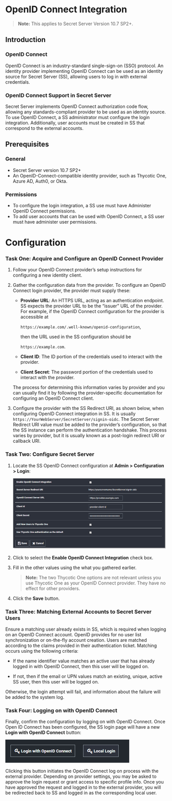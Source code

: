 [title]: # (OpenID Connect Integration)
[tags]: # (Authentication,integration,openid)
[priority]: # (1000)

# OpenID Connect Integration

> **Note:** This applies to Secret Server Version 10.7 SP2+.

## Introduction

### OpenID Connect

OpenID Connect is an industry-standard single-sign-on (SSO) protocol. An identity provider implementing OpenID Connect can be used as an identity source for Secret Server (SS), allowing users to log in with external credentials.

### OpenID Connect Support in Secret Server

Secret Server implements OpenID Connect authorization code flow, allowing any standards-compliant provider to be used as an identity source. To use OpenID Connect, a SS administrator must configure the login integration. Additionally, user accounts must be created in SS that correspond to the external accounts.

## Prerequisites

### General

- Secret Server version 10.7 SP2+
- An OpenID-Connect-compatible identity provider, such as Thycotic One, Azure AD, Auth0, or Okta.

### Permissions

- To configure the login integration, a SS use must have Administer OpenID Connect permissions.
- To add user accounts that can be used with OpenID Connect, a SS user must have administer user permissions.

# Configuration

### Task One: Acquire and Configure an OpenID Connect Provider

1. Follow your OpenID Connect provider’s setup instructions for configuring a new identity client.
 
1. Gather the configuration data from the provider. To configure an OpenID Connect login provider, the provider must supply these:
 
   - **Provider URL**: An HTTPS URL, acting as an authentication endpoint. SS expects the provider URL to be the “issuer” URL of the provider. For example, if the OpenID Connect configuration for the provider is accessible at
 
     `https://example.com/.well-known/openid-configuration`,
 
     then the URL used in the SS configuration should be
 
     `https://example.com`.
   - **Client ID**: The ID portion of the credentials used to interact with the provider.
   - **Client Secret**: The password portion of the credentials used to interact with the provider.
 
   The process for determining this information varies by provider and you can usually find it by following the provider-specific documentation for configuring an OpenID Connect client.
 
1. Configure the provider with the SS Redirect URI, as shown below, when configuring OpenID Connect integration in SS. It is usually `https://YourWebServer/SecretServer/signin-oidc`. The Secret Server Redirect URI value must be added to the provider’s configuration, so that the SS instance can perform the authentication handshake. This process varies by provider, but it is usually known as a post-login redirect URI or callback URI.

### Task Two: Configure Secret Server

1. Locate the SS OpenID Connect configuration at **Admin \> Configuration \> Login**:
 
   ![](images/image-20191203093420876.png)
 
1.  Click to select the **Enable OpenID Connect Integration** check box.

1.   Fill in the other values using the what you gathered earlier.

     > **Note:** The two Thycotic One options are not relevant unless you use Thycotic One as your OpenID Connect provider. They have no effect for other providers.
 
1. Click the **Save** button.

### Task Three: Matching External Accounts to Secret Server Users

Ensure a matching user already exists in SS, which is required when logging on an OpenID Connect account. OpenID provides for no user list synchronization or on-the-fly account creation. Users are matched according to the claims provided in their authentication ticket. Matching occurs using the following criteria:

- If the name identifier value matches an active user that has already logged in with OpenID Connect, then this user will be logged on.

- If not, then if the email or UPN values match an existing, unique, active SS user, then this user will be logged on.

Otherwise, the login attempt will fail, and information about the failure will be added to the system log.

### Task Four: Logging on with OpenID Connect

Finally, confirm the configuration by logging on with OpenID Connect. Once Open ID Connect has been configured, the SS login page will have a new **Login with OpenID Connect** button:

![](images/clip_image001.png)

Clicking this button initiates the OpenID Connect log on process with the external provider. Depending on provider settings, you may be asked to approve the login request or grant access to specific profile info. Once you have approved the request and logged in to the external provider, you will be redirected back to SS and logged in as the corresponding local user.